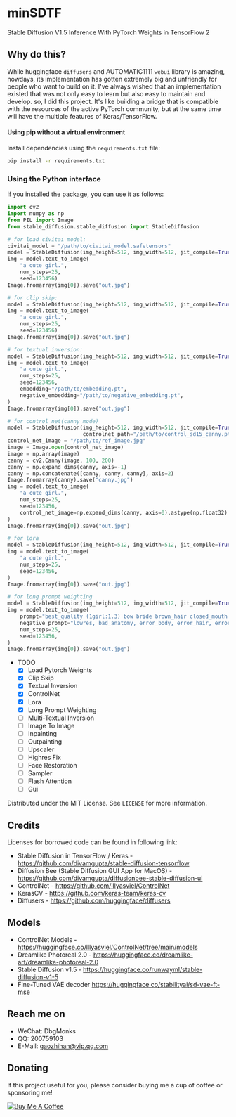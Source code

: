 # minSDTF

Stable Diffusion V1.5 Inference With PyTorch Weights in TensorFlow 2

## Why do this?

While huggingface `diffusers` and AUTOMATIC1111 `webui` library is amazing, nowdays, its implementation has gotten extremely big and unfriendly for people who want to build on it. I've always wished that an implementation existed that was not only easy to learn but also easy to maintain and develop. so, I did this project. It's like building a bridge that is compatible with the resources of the active PyTorch community, but at the same time will have the multiple features of Keras/TensorFlow.

#### Using pip without a virtual environment

Install dependencies using the `requirements.txt` file:

```bash
pip install -r requirements.txt
```

### Using the Python interface

If you installed the package, you can use it as follows:

```python 
import cv2
import numpy as np
from PIL import Image
from stable_diffusion.stable_diffusion import StableDiffusion

# for load civitai model:
civitai_model = "/path/to/civitai_model.safetensors"
model = StableDiffusion(img_height=512, img_width=512, jit_compile=True, clip_skip=-2, civitai_model=civitai_model)
img = model.text_to_image(
    "a cute girl.",
    num_steps=25,
    seed=123456)
Image.fromarray(img[0]).save("out.jpg")

# for clip skip:
model = StableDiffusion(img_height=512, img_width=512, jit_compile=True, clip_skip=-2)
img = model.text_to_image(
    "a cute girl.",
    num_steps=25,
    seed=123456)
Image.fromarray(img[0]).save("out.jpg")

# for textual inversion:
model = StableDiffusion(img_height=512, img_width=512, jit_compile=True)
img = model.text_to_image(
    "a cute girl.",
    num_steps=25,
    seed=123456,
    embedding="/path/to/embedding.pt",
    negative_embedding="/path/to/negative_embedding.pt",
)
Image.fromarray(img[0]).save("out.jpg")

# for control net(canny mode)
model = StableDiffusion(img_height=512, img_width=512, jit_compile=True, clip_skip=-2,
                        controlnet_path="/path/to/control_sd15_canny.pth")
control_net_image = "/path/to/ref_image.jpg"
image = Image.open(control_net_image)
image = np.array(image)
canny = cv2.Canny(image, 100, 200)
canny = np.expand_dims(canny, axis=-1)
canny = np.concatenate([canny, canny, canny], axis=2)
Image.fromarray(canny).save("canny.jpg")
img = model.text_to_image(
    "a cute girl.",
    num_steps=25,
    seed=123456,
    control_net_image=np.expand_dims(canny, axis=0).astype(np.float32) / 255.0
)
Image.fromarray(img[0]).save("out.jpg")

# for lora
model = StableDiffusion(img_height=512, img_width=512, jit_compile=True, lora_path="/path/to/lora.safetensors")
img = model.text_to_image(
    "a cute girl.",
    num_steps=25,
    seed=123456,
)
Image.fromarray(img[0]).save("out.jpg") 

# for long prompt weighting
model = StableDiffusion(img_height=512, img_width=512, jit_compile=True)
img = model.text_to_image( 
    prompt="best_quality (1girl:1.3) bow bride brown_hair closed_mouth frilled_bow frilled_hair_tubes frills (full_body:1.3) fox_ear hair_bow hair_tubes happy hood japanese_clothes kimono long_sleeves red_bow smile solo tabi uchikake white_kimono wide_sleeves cherry_blossoms",
    negative_prompt="lowres, bad_anatomy, error_body, error_hair, error_arm, error_hands, bad_hands, error_fingers, bad_fingers, missing_fingers, error_legs, bad_legs, multiple_legs, missing_legs, error_lighting, error_shadow, error_reflection, text, error, extra_digit, fewer_digits, cropped, worst_quality, low_quality, normal_quality, jpeg_artifacts, signature, watermark, username, blurry",
    num_steps=25,
    seed=123456, 
)
Image.fromarray(img[0]).save("out.jpg")
```

* TODO
    - [x] Load Pytorch Weights
    - [x] Clip Skip
    - [x] Textual Inversion
    - [x] ControlNet
    - [x] Lora
    - [x] Long Prompt Weighting
    - [ ] Multi-Textual Inversion
    - [ ] Image To Image
    - [ ] Inpainting
    - [ ] Outpainting
    - [ ] Upscaler
    - [ ] Highres Fix
    - [ ] Face Restoration
    - [ ] Sampler
    - [ ] Flash Attention
    - [ ] Gui

Distributed under the MIT License. See `LICENSE` for more information.

## Credits

Licenses for borrowed code can be found in following link:

- Stable Diffusion in TensorFlow / Keras - https://github.com/divamgupta/stable-diffusion-tensorflow
- Diffusion Bee (Stable Diffusion GUI App for MacOS) - https://github.com/divamgupta/diffusionbee-stable-diffusion-ui
- ControlNet - https://github.com/lllyasviel/ControlNet
- KerasCV - https://github.com/keras-team/keras-cv
- Diffusers - https://github.com/huggingface/diffusers

## Models

- ControlNet Models - https://huggingface.co/lllyasviel/ControlNet/tree/main/models
- Dreamlike Photoreal 2.0 - https://huggingface.co/dreamlike-art/dreamlike-photoreal-2.0
- Stable Diffusion v1.5 - https://huggingface.co/runwayml/stable-diffusion-v1-5
- Fine-Tuned VAE decoder https://huggingface.co/stabilityai/sd-vae-ft-mse

## Reach me on

- WeChat: DbgMonks
- QQ: 200759103
- E-Mail: gaozhihan@vip.qq.com

## Donating

If this project useful for you, please consider buying me a cup of coffee or sponsoring me!

<a href="https://paypal.me/cpuimage/USD10" target="_blank"><img src="https://www.buymeacoffee.com/assets/img/custom_images/black_img.png" alt="Buy Me A Coffee" style="height: auto !important;width: auto !important;" ></a>
